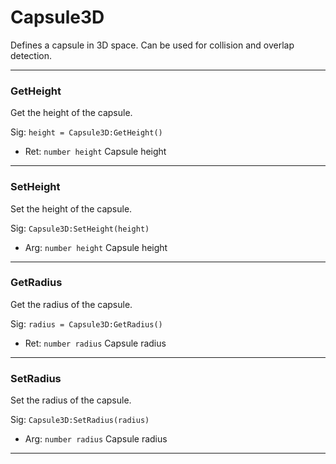 # Capsule3D

Defines a capsule in 3D space. Can be used for collision and overlap detection.

---
### GetHeight
Get the height of the capsule.

Sig: `height = Capsule3D:GetHeight()`
 - Ret: `number height` Capsule height 
---
### SetHeight
Set the height of the capsule.

Sig: `Capsule3D:SetHeight(height)`
 - Arg: `number height` Capsule height
---
### GetRadius
Get the radius of the capsule.

Sig: `radius = Capsule3D:GetRadius()`
 - Ret: `number radius` Capsule radius
---
### SetRadius
Set the radius of the capsule.

Sig: `Capsule3D:SetRadius(radius)`
 - Arg: `number radius` Capsule radius
---